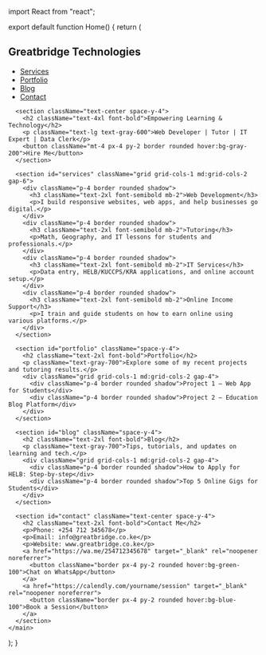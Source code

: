 import React from "react";

export default function Home() {
  return (
    <main className="p-6 space-y-10 animate-fadeIn">
      <nav className="flex justify-between items-center py-4 border-b animate-slideIn">
        <h1 className="text-2xl font-bold">Greatbridge Technologies</h1>
        <ul className="flex gap-6 text-sm text-gray-700">
          <li><a href="#services">Services</a></li>
          <li><a href="#portfolio">Portfolio</a></li>
          <li><a href="#blog">Blog</a></li>
          <li><a href="#contact">Contact</a></li>
        </ul>
      </nav>

      <section className="text-center space-y-4">
        <h2 className="text-4xl font-bold">Empowering Learning & Technology</h2>
        <p className="text-lg text-gray-600">Web Developer | Tutor | IT Expert | Data Clerk</p>
        <button className="mt-4 px-4 py-2 border rounded hover:bg-gray-200">Hire Me</button>
      </section>

      <section id="services" className="grid grid-cols-1 md:grid-cols-2 gap-6">
        <div className="p-4 border rounded shadow">
          <h3 className="text-2xl font-semibold mb-2">Web Development</h3>
          <p>I build responsive websites, web apps, and help businesses go digital.</p>
        </div>
        <div className="p-4 border rounded shadow">
          <h3 className="text-2xl font-semibold mb-2">Tutoring</h3>
          <p>Math, Geography, and IT lessons for students and professionals.</p>
        </div>
        <div className="p-4 border rounded shadow">
          <h3 className="text-2xl font-semibold mb-2">IT Services</h3>
          <p>Data entry, HELB/KUCCPS/KRA applications, and online account setup.</p>
        </div>
        <div className="p-4 border rounded shadow">
          <h3 className="text-2xl font-semibold mb-2">Online Income Support</h3>
          <p>I train and guide students on how to earn online using various platforms.</p>
        </div>
      </section>

      <section id="portfolio" className="space-y-4">
        <h2 className="text-2xl font-bold">Portfolio</h2>
        <p className="text-gray-700">Explore some of my recent projects and tutoring results.</p>
        <div className="grid grid-cols-1 md:grid-cols-2 gap-4">
          <div className="p-4 border rounded shadow">Project 1 – Web App for Students</div>
          <div className="p-4 border rounded shadow">Project 2 – Education Blog Platform</div>
        </div>
      </section>

      <section id="blog" className="space-y-4">
        <h2 className="text-2xl font-bold">Blog</h2>
        <p className="text-gray-700">Tips, tutorials, and updates on learning and tech.</p>
        <div className="grid grid-cols-1 md:grid-cols-2 gap-4">
          <div className="p-4 border rounded shadow">How to Apply for HELB: Step-by-step</div>
          <div className="p-4 border rounded shadow">Top 5 Online Gigs for Students</div>
        </div>
      </section>

      <section id="contact" className="text-center space-y-4">
        <h2 className="text-2xl font-bold">Contact Me</h2>
        <p>Phone: +254 712 345678</p>
        <p>Email: info@greatbridge.co.ke</p>
        <p>Website: www.greatbridge.co.ke</p>
        <a href="https://wa.me/254712345678" target="_blank" rel="noopener noreferrer">
          <button className="border px-4 py-2 rounded hover:bg-green-100">Chat on WhatsApp</button>
        </a>
        <a href="https://calendly.com/yourname/session" target="_blank" rel="noopener noreferrer">
          <button className="border px-4 py-2 rounded hover:bg-blue-100">Book a Session</button>
        </a>
      </section>
    </main>
  );
}
